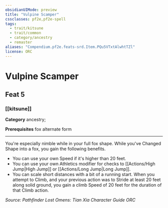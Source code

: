 ```yaml
---
obsidianUIMode: preview
title: "Vulpine Scamper"
cssclasses: pf2e,pf2e-spell
tags:
  - trait/kitsune
  - trait/common
  - category/ancestry
  - remaster
aliases: "Compendium.pf2e.feats-srd.Item.PQu5VTxtAlwhtTZl"
license: ORC
---
```

# Vulpine Scamper
## Feat 5
### [[kitsune]]

**Category** ancestry; 



**Prerequisites** fox alternate form
* * *
You're especially nimble while in your full fox shape. While you've Changed Shape into a fox, you gain the following benefits.

*   You can use your own Speed if it's higher than 20 feet.
*   You can use your own Athletics modifier for checks to [[Actions/High Jump|High Jump]] or [[Actions/Long Jump|Long Jump]].
*   You can scale short distances with a bit of a running start. When you attempt to Climb, and your previous action was to Stride at least 20 feet along solid ground, you gain a climb Speed of 20 feet for the duration of that Climb action.

*Source: Pathfinder Lost Omens: Tian Xia Character Guide*
*ORC*